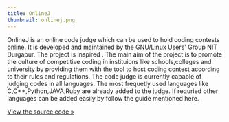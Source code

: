 ```yaml
---
title: OnlineJ
thumbnail: onlinej.png
---
```


OnlineJ is an online code judge which can be used to hold coding contests online. It is developed and maintained by the GNU/Linux Users' Group NIT Durgapur. The project is inspired . The main aim of the project is to promote the culture of competitive coding in instituions like schools,colleges and university by providing them with the tool to host coding contest according to their rules and regulations. The code judge is currently capable of judging codes in all languages. The most frequetly used languages like C,C++,Python,JAVA,Ruby are already added to the judge. If requried other languages can be added easily by follow the guide mentioned here.

<a href="https://github.com/lugnitdgp/onlinej" class="btn btn-default btn-lg"><i class="fa fa-github" aria-hidden="true"></i><span>View the source code &raquo;</span></a>
